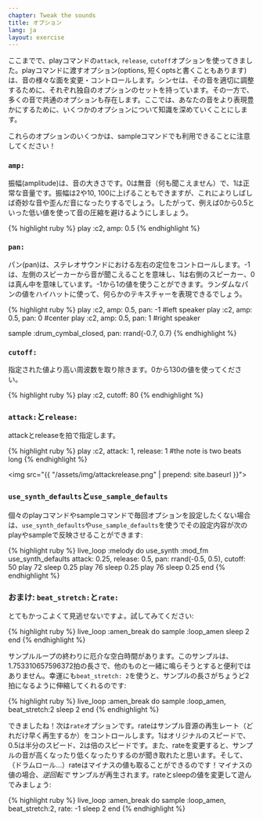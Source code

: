 ```yaml
---
chapter: Tweak the sounds
title: オプション
lang: ja
layout: exercise
---
```


ここまでで、playコマンドの`attack`, `release`, `cutoff`オプションを使ってきました。playコマンドに渡すオプション(options, 短くoptsと書くこともあります)は、音の様々な面を変更・コントロールします。シンセは、その音を適切に調整するために、それぞれ独自のオプションのセットを持っています。その一方で、多くの音で共通のオプションも存在します。ここでは、あなたの音をより表現豊かにするために、いくつかのオプションについて知識を深めていくことにします。

これらのオプションのいくつかは、sampleコマンドでも利用できることに注意してください！

### `amp:`

振幅(amplitude)は、音の大きさです。0は無音（何も聞こえません）で、1は正常な音量です。振幅は2や10, 100に上げることもできますが、これによりしばしば奇妙な音や歪んだ音になったりするでしょう。したがって、例えば0から0.5といった低い値を使って音の圧縮を避けるようにしましょう。

{% highlight ruby %}
play :c2, amp: 0.5
{% endhighlight %}

### `pan:`

パン(pan)は、ステレオサウンドにおける左右の定位をコントロールします。-1は、左側のスピーカーから音が聞こえることを意味し、1は右側のスピーカー、0は真ん中を意味しています。-1から1の値を使うことができます。ランダムなパンの値をハイハットに使って、何らかのテキスチャーを表現できるでしょう。

{% highlight ruby %}
play :c2, amp: 0.5, pan: -1 #left speaker
play :c2, amp: 0.5, pan: 0 #center
play :c2, amp: 0.5, pan: 1 #right speaker

sample :drum_cymbal_closed, pan: rrand(-0.7, 0.7)
{% endhighlight %}

### `cutoff:`

指定された値より高い周波数を取り除きます。0から130の値を使ってください。

{% highlight ruby %}
play :c2, cutoff: 80
{% endhighlight %}

### `attack:`と`release:`

attackとreleaseを拍で指定します。

{% highlight ruby %}
play :c2, attack: 1, release: 1 #the note is two beats long
{% endhighlight %}

<img src="{{ "/assets/img/attackrelease.png" | prepend: site.baseurl }}">

### `use_synth_defaults`と`use_sample_defaults`

個々のplayコマンドやsampleコマンドで毎回オプションを設定したくない場合は、`use_synth_defaults`や`use_sample_defaults`を使うでその設定内容が次のplayやsampleで反映させることができます:

{% highlight ruby %}
live_loop :melody do
  use_synth :mod_fm
  use_synth_defaults attack: 0.25, release: 0.5, pan: rrand(-0.5, 0.5), cutoff: 50
  play 72
  sleep 0.25
  play 76
  sleep 0.25
  play 76
  sleep 0.25
end
{% endhighlight %}

### おまけ: `beat_stretch:`と`rate:`

とてもかっこよくて見逃せないですよ。試してみてください:

{% highlight ruby %}
live_loop :amen_break do
  sample :loop_amen
  sleep 2
end
{% endhighlight %}

サンプルループの終わりに厄介な空白時間があります。このサンプルは、1.753310657596372拍の長さで、他のものと一緒に鳴らそうとすると便利ではありません。幸運にも`beat_stretch: 2`を使うと、サンプルの長さがちょうど2拍になるように伸縮してくれるのです:

{% highlight ruby %}
live_loop :amen_break do
  sample :loop_amen, beat_stretch:2
  sleep 2
end
{% endhighlight %}

できましたね！次は`rate`オプションです。rateはサンプル音源の再生レート（どれだけ早く再生するか）をコントロールします。1はオリジナルのスピードで、0.5は半分のスピード、2は倍のスピードです。また、rateを変更すると、サンプルの音が高くなったり低くなったりするのが聞き取れたと思います。そして、（ドラムロール...）rateはマイナスの値も取ることができるのです！マイナスの値の場合、_逆回転で_ サンプルが再生されます。rateとsleepの値を変更して遊んでみましょう:

{% highlight ruby %}
live_loop :amen_break do
  sample :loop_amen, beat_stretch:2, rate: -1
  sleep 2
end
{% endhighlight %}
